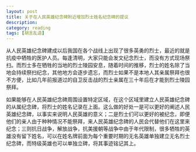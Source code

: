 ```yaml
---
layout: post
title: 关于在人民英雄纪念碑附近增加烈士姓名纪念碑的提议
description: 
category: reading
tags: [胡言乱语]
---
```


从人民英雄纪念碑建成以后我国在各个战线上出现了很多英勇的烈士，最近的就是抗疫中牺牲的医护人员。每逢清明，大家只能会发文纪念烈士，而没有方式现场祭扫。而烈士多在牺牲的当地的烈士陵园安息，随着时间的推移，烈士的姓名除了当地会持续祭扫纪念，其他地方会逐步遗忘，而烈士如果不是本地人其亲属祭拜也很不方便，比如几年前报道过的自卫反击战的烈士亲属在三十年后在才能到烈士陵园祭拜。

如果能够在人民英雄纪念碑周围设置特定区域，在这个区域里建立人民英雄纪念碑的从属纪念碑，将烈士的姓名记录在上面。这么做的好处一是可以更好的阐述人民英雄纪念碑，以事实来说明人民英雄的意义；二是烈士们可以更好的被纪念，即便他们的亲人由于种种情况不能祭拜，来人民英雄纪念碑的人民会代替他们在这里来纪念；三则抗日战争，解放战争，抗美援朝等战争中由于年代限制，很多牺牲的英雄没有留下姓名，可以在姓名牌前面为每个重要时期的无名英雄单独建立无名烈士纪念碑，而特级英雄也可以单独立碑，将其事迹铭记其上。